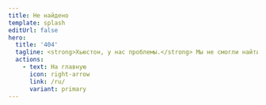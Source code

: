 ```yaml
---
title: Не найдено
template: splash
editUrl: false
hero:
  title: '404'
  tagline: <strong>Хьюстон, у нас проблемы.</strong> Мы не смогли найти эту страницу.<br>Проверьте URL или попробуйте использовать поиск.
  actions:
    - text: На главную
      icon: right-arrow
      link: /ru/
      variant: primary
---
```

